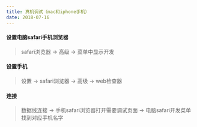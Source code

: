 ```yaml
---
title: 真机调试（mac和iphone手机）
date: 2018-07-16
---
```

#### 设置电脑safari手机浏览器
> safari浏览器 -> 高级 -> 菜单中显示开发

#### 设置手机
> 设置 -> safari浏览器 -> 高级 -> web检查器 

#### 连接
> 数据线连接 -> 手机safari浏览器打开需要调试页面 -> 电脑safari开发菜单找到对应手机名字
  